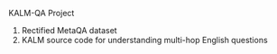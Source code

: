 KALM-QA Project
1. Rectified MetaQA dataset
2. KALM source code for understanding multi-hop English questions

